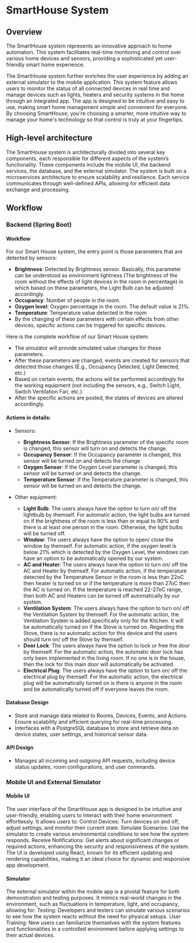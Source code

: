 # SmartHouse System

## Overview

The SmartHouse system represents an innovative approach to home automation. This system facilitates real-time monitoring and control over various home devices and sensors, providing a sophisticated yet user-friendly smart home experience.

The SmartHouse system further enriches the user experience by adding an external simulator to the mobile application. This system feature allows users to monitor the status of all connected devices in real time and manage devices such as lights, heaters and security systems in the home through an integrated app. The app is designed to be intuitive and easy to use, making smart home management simple and convenient for everyone. By choosing SmartHouse, you're choosing a smarter, more intuitive way to manage your home's technology so that control is truly at your fingertips. 

## High-level architecture

The SmartHouse system is architecturally divided into several key components, each responsible for different aspects of the system’s functionality. These components include the mobile UI, the backend services, the database, and the external simulator. The system is built on a microservices architecture to ensure scalability and resilience. Each service communicates through well-defined APIs, allowing for efficient data exchange and processing.

## Workflow

### Backend (Spring Boot)
#### Workflow
For our Smart House system, the entry point is those parameters that are detected by sensors: 
- **Brightness**: Detected by Brightness sensor. Basically, this parameter can be understood as environment lightness (The brightness of the room without the effects of light devices in the room in percentage) in which based on these parameters, the Light Bulb can be adjusted accordingly.  
- **Occupancy**: Number of people in the room. 
- **Oxygen level**: Oxygen percentage in the room. The default value is 21%. 
- **Temperature**: Temperature value detected in the room 
- By the changing of these parameters with certain effects from other devices, specific actions can be triggered for specific devices. 
  
Here is the complete workflow of our Smart House system: 
- The simulator will provide simulated value changes for these parameters. 
- After these parameters are changed, events are created for sensors that detected those changes (E.g., Occupancy Detected, Light Detected, etc.) 
- Based on certain events, the actions will be performed accordingly for the working equipment (not including the sensors, e.g., Switch Light, Switch Ventilation Fan, etc.). 
- After the specific actions are posted, the states of devices are altered accordingly.

#### Actions in details:
- Sensors: 
  - **Brightness Sensor**: If the Brightness parameter of the specific room is changed, this sensor will turn on and detects the change. 
  - **Occupancy Sensor**:  If the Occupancy parameter is changed, this sensor will be turned on and detects the change. 
  - **Oxygen Sensor**: If the Oxygen Level parameter is changed, this sensor will be turned on and detects the change. 
  - **Temperature Sensor**: If the Temperature parameter is changed, this sensor will be turned on and detects the change. 

- Other equipment: 
  - **Light Bulb**: The users always have the option to turn on/ off the lightbulb by themself. For automatic action, the light bulbs are turned on if the brightness of the room is less than or equal to 90% and there is at least one person in the room. Otherwise, the light bulbs will be turned off. 
  - **Window**:  The users always have the option to open/ close the window by themself. For automatic action, if the oxygen level is below 21% which is detected by the Oxygen Level, the windows can have an option to be automatically opened by our system. 
  - **AC and Heater**: The users always have the option to turn on/ off the AC and Heater by themself. For automatic action, if the temperature detected by the Temperature Sensor in the room is less than 22oC then heater is turned on or if the temperature is more than 27oC then the AC is turned on. If the temperature is reached 22-27oC range, then both AC and Heaters can be turned off automatically by our system. 
  - **Ventilation System**: The users always have the option to turn on/ off the Ventilation System by themself. For the automatic action, the Ventilation System is added specifically only for the Kitchen. It will be automatically turned on if the Stove is turned on. Regarding the Stove, there is no automatic action for this device and the users should turn on/ off the Stove by themself. 
  - **Door Lock**: The users always have the option to lock or free the door by themself. For the automatic action, the automatic door lock has only been implemented in the living room. If no one is in the house, then the lock for this main door will automatically be activated. 
  - **Electrical Plug**: The users always have the option to turn on/ off the electrical plug by themself. For the automatic action, the electrical plug will be automatically turned on is there is anyone in the room and be automatically turned off if everyone leaves the room. 

#### Database Design

- Store and manage data related to Rooms, Devices, Events, and Actions. Ensure scalability and efficient querying for real-time processing.
- Interfaces with a PostgreSQL database to store and retrieve data on device states, user settings, and historical sensor data. 

#### API Design

- Manages all incoming and outgoing API requests, including device status updates, room configurations, and user commands.

### Mobile UI and External Simulator
#### Mobile UI
The user interface of the SmartHouse app is designed to be intuitive and user-friendly, enabling users to interact with their home environment effortlessly. It allows users to: 
Control Devices: Turn devices on and off, adjust settings, and monitor their current state. 
Simulate Scenarios: Use the simulator to create various environmental conditions to see how the system responds. 
Receive Notifications: Get alerts about significant changes or required actions, enhancing the security and responsiveness of the system. 
The UI is developed using React, known for its efficient updating and rendering capabilities, making it an ideal choice for dynamic and responsive app development.
#### Simulator
The external simulator within the mobile app is a pivotal feature for both demonstration and testing purposes. It mimics real-world changes in the environment, such as fluctuations in temperature, light, and occupancy, allowing for: 
Testing: Developers and testers can simulate various scenarios to see how the system reacts without the need for physical setups. 
User Training: New users can familiarize themselves with the system features and functionalities in a controlled environment before applying settings to their actual devices.
